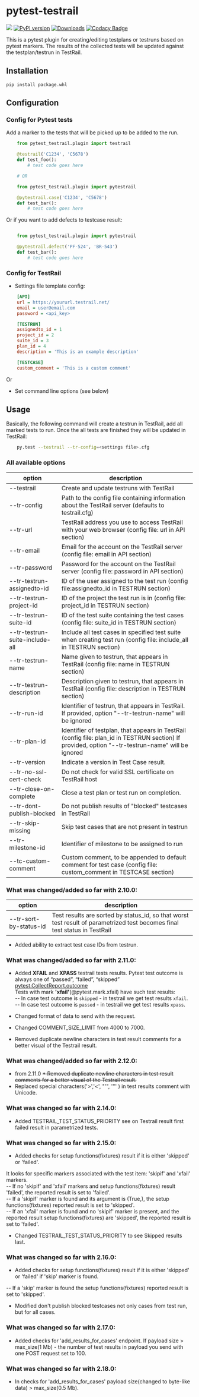 pytest-testrail
===============

![](https://github.com/allankp/pytest-testrail/workflows/master/badge.svg)
[![PyPI version](https://badge.fury.io/py/pytest-testrail.svg)](https://badge.fury.io/py/pytest-testrail)
[![Downloads](https://pepy.tech/badge/pytest-testrail)](https://pepy.tech/project/pytest-testrail)
[![Codacy Badge](https://api.codacy.com/project/badge/Grade/83b960043527429a8310cced2d8defcb)](https://www.codacy.com/manual/allankp/pytest-testrail?utm_source=github.com&amp;utm_medium=referral&amp;utm_content=allankp/pytest-testrail&amp;utm_campaign=Badge_Grade)

This is a pytest plugin for creating/editing testplans or testruns based on pytest markers.
The results of the collected tests will be updated against the testplan/testrun in TestRail.

Installation
------------

    pip install package.whl

Configuration
-------------

### Config for Pytest tests

Add a marker to the tests that will be picked up to be added to the run.

```python
    from pytest_testrail.plugin import testrail

    @testrail('C1234', 'C5678')
    def test_foo():
        # test code goes here

    # OR	

    from pytest_testrail.plugin import pytestrail

    @pytestrail.case('C1234', 'C5678')
    def test_bar():
        # test code goes here
```

Or if you want to add defects to testcase result:

```python

    from pytest_testrail.plugin import pytestrail

    @pytestrail.defect('PF-524', 'BR-543')
    def test_bar():
        # test code goes here
```

### Config for TestRail

* Settings file template config:

```ini
    [API]
    url = https://yoururl.testrail.net/
    email = user@email.com
    password = <api_key>

    [TESTRUN]
    assignedto_id = 1
    project_id = 2
    suite_id = 3
    plan_id = 4
    description = 'This is an example description'

    [TESTCASE]
    custom_comment = 'This is a custom comment'
```

Or

* Set command line options (see below)

Usage
-----

Basically, the following command will create a testrun in TestRail, add all marked tests to run.
Once the all tests are finished they will be updated in TestRail:

```bash
    py.test --testrail --tr-config=<settings file>.cfg
```

### All available options

| option                         | description                                                                                                                               |
| -------------------------------|-------------------------------------------------------------------------------------------------------------------------------------------|
| --testrail                     | Create and update testruns with TestRail                                                                                                  |
| --tr-config                    | Path to the config file containing information about the TestRail server (defaults to testrail.cfg)                                       |
| --tr-url                       | TestRail address you use to access TestRail with your web browser (config file: url in API section)                                       |
| --tr-email                     | Email for the account on the TestRail server (config file: email in API section)                                                          |
| --tr-password                  | Password for the account on the TestRail server (config file: password in API section)                                                    |
| --tr-testrun-assignedto-id     | ID of the user assigned to the test run (config file:assignedto_id in TESTRUN section)                                                    |
| --tr-testrun-project-id        | ID of the project the test run is in (config file: project_id in TESTRUN section)                                                         |
| --tr-testrun-suite-id          | ID of the test suite containing the test cases (config file: suite_id in TESTRUN section)                                                 |
| --tr-testrun-suite-include-all | Include all test cases in specified test suite when creating test run (config file: include_all in TESTRUN section)                       |
| --tr-testrun-name              | Name given to testrun, that appears in TestRail (config file: name in TESTRUN section)                                                    |
| --tr-testrun-description       | Description given to testrun, that appears in TestRail (config file: description in TESTRUN section)                                      |
| --tr-run-id                    | Identifier of testrun, that appears in TestRail. If provided, option "--tr-testrun-name" will be ignored                                  |
| --tr-plan-id                   | Identifier of testplan, that appears in TestRail (config file: plan_id in TESTRUN section) If provided, option "--tr-testrun-name" will be ignored |
| --tr-version                   | Indicate a version in Test Case result.                                                                                                   |
| --tr-no-ssl-cert-check         | Do not check for valid SSL certificate on TestRail host                                                                                   |
| --tr-close-on-complete         | Close a test plan or test run on completion.                                                                                              |
| --tr-dont-publish-blocked      | Do not publish results of "blocked" testcases in TestRail                                                                                 |
| --tr-skip-missing              | Skip test cases that are not present in testrun                                                                                           |
| --tr-milestone-id              | Identifier of milestone to be assigned to run                                                                                             |
| --tc-custom-comment            | Custom comment, to be appended to default comment for test case (config file: custom_comment in TESTCASE section)                         |

### What was changed/added so far with 2.10.0:


| option                         | description                                                                                                                               |
| -------------------------------|-------------------------------------------------------------------------------------------------------------------------------------------|
| --tr-sort-by-status-id         | Test results are sorted by status_id, so that worst test result of parametrized test becomes final test status in TestRail                |

 * Added ability to extract test case IDs from testrun.


### What was changed/added so far with 2.11.0:

* Added **XFAIL** and **XPASS** testrail tests results. 
Pytest test outcome is always one of “passed”, “failed”, “skipped”
[pytest.CollectReport.outcome](https://docs.pytest.org/en/7.1.x/reference/reference.html?highlight=outcome#pytest.CollectReport.outcome)<br>
Tests with mark **'xfail'**(@pytest.mark.xfail) have such test results:<br>
-- In case test outcome is `skipped` - in testrail we get test results `xfail`. <br>
-- In case test outcome is `passed` - in testrail we get test results `xpass`. <br>

* Changed format of data to send with the request.
* Changed COMMENT_SIZE_LIMIT from 4000 to 7000.
* Removed duplicate newline characters in test result comments for a better visual of the Testrail result.

### What was changed/added so far with 2.12.0:

* from 2.11.0 ~~* Removed duplicate newline characters in test result comments for a better visual of the Testrail result.~~
*  Replaced special characters('>','<', "'", '"' ) in test results comment with Unicode.

### What was changed so far with 2.14.0:

*  Added TESTRAIL_TEST_STATUS_PRIORITY see on Testrail result first failed result in parametrized tests.

### What was changed so far with 2.15.0:

*  Added checks for setup functions(fixtures) result if it is either 'skipped' or 'failed'.

It looks for specific markers associated with the test item: 'skipif' and 'xfail' markers.<br>
-- If no 'skipif' and 'xfail' markers and setup functions(fixtures) result 'failed', the reported result is set to 'failed'.<br>
-- If a 'skipif' marker is found and its argument is (True,), the setup functions(fixtures) reported result is set to 'skipped'.<br>
-- If an 'xfail' marker is found and no 'skipif' marker is present, and the reported result setup functions(fixtures) are 'skipped', the reported result is set to 'failed'.<br>

*  Changed TESTRAIL_TEST_STATUS_PRIORITY to see Skipped results last. 

### What was changed so far with 2.16.0:

*  Added checks for setup functions(fixtures) result if it is either 'skipped' or 'failed' if 'skip' marker is found.

-- If a 'skip' marker is found the setup functions(fixtures) reported result is set to 'skipped'.<br>

* Modified don't publish blocked testcases not only cases from test run, but for all cases.

### What was changed so far with 2.17.0:

*  Added checks for 'add_results_for_cases' endpoint. If payload size > max_size(1 Mb) - the number of test results in payload you 
send with one POST request set to 100.    


### What was changed so far with 2.18.0:

*  In checks for 'add_results_for_cases' payload size(changed to byte-like data) > max_size(0.5 Mb).